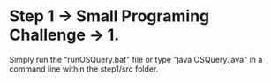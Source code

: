 # Step 1 → Small Programing Challenge → 1.

Simply run the “runOSQuery.bat" file or type "java OSQuery.java" in a command line within the step1/src folder.